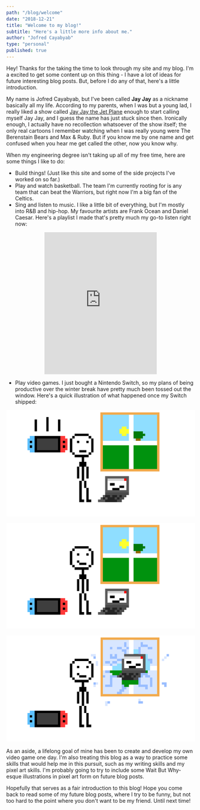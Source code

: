 ```yaml
---
path: "/blog/welcome"
date: "2018-12-21"
title: "Welcome to my blog!"
subtitle: "Here's a little more info about me."
author: "Jofred Cayabyab"
type: "personal"
published: true
---
```


Hey! Thanks for the taking the time to look through my site and my blog. I'm a excited to get some content up on this thing - I have a lot of ideas for future interesting blog posts. But, before I do any of that, here's a little introduction.

My name is Jofred Cayabyab, but I've been called **Jay Jay** as a nickname basically all my life. According to my parents, when I was but a young lad, I really liked a show called [Jay Jay the Jet Plane](https://en.wikipedia.org/wiki/Jay_Jay_the_Jet_Plane) enough to start calling myself Jay Jay, and I guess the name has just stuck since then. Ironically enough, I actually have no recollection whatsoever of the show itself; the only real cartoons I remember watching when I was really young were The Berenstain Bears and Max & Ruby. But if you know me by one name and get confused when you hear me get called the other, now you know why.

When my engineering degree isn't taking up all of my free time, here are some things I like to do:

- Build things! (Just like this site and some of the side projects I've worked on so far.)
- Play and watch basketball. The team I'm currently rooting for is any team that can beat the Warriors, but right now I'm a big fan of the Celtics.
- Sing and listen to music. I like a little bit of everything, but I'm mostly into R&B and hip-hop. My favourite artists are Frank Ocean and Daniel Caesar. Here's a playlist I made that's pretty much my go-to listen right now:

<div style="margin: 0 auto; display: flex; justify-content: center;">
<iframe src="https://open.spotify.com/embed/user/12181081327/playlist/65IpiSkJMjoSLbB52oHZo9" width="300" height="380" frameborder="0" allowtransparency="true" allow="encrypted-media"></iframe>
</div>

- Play video games. I just bought a Nintendo Switch, so my plans of being productive over the winter break have pretty much been tossed out the window. Here's a quick illustration of what happened once my Switch shipped:

![me getting my switch](./intro0.png)

![me reacting to getting my switch](./intro1.png)

![me devoting myself to my switch](./intro2.png)

As an aside, a lifelong goal of mine has been to create and develop my own video game one day. I'm also treating this blog as a way to practice some skills that would help me in this pursuit, such as my writing skills and my pixel art skills. I'm probably going to try to include some Wait But Why-esque illustrations in pixel art form on future blog posts.

Hopefully that serves as a fair introduction to this blog! Hope you come back to read some of my future blog posts, where I try to be funny, but not too hard to the point where you don't want to be my friend. Until next time!
